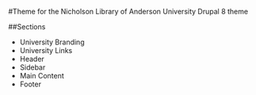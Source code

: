 #Theme for the Nicholson Library of Anderson University
Drupal 8 theme

##Sections
* University Branding
* University Links
* Header
* Sidebar
* Main Content
* Footer
